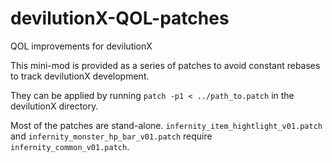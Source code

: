 # devilutionX-QOL-patches
QOL improvements for devilutionX 

This mini-mod is provided as a series of patches to avoid constant rebases to track devilutionX development.

They can be applied by running
```patch -p1 < ../path_to.patch```
in the devilutionX directory.

Most of the patches are stand-alone. `infernity_item_hightlight_v01.patch` and `infernity_monster_hp_bar_v01.patch` require `infernity_common_v01.patch`.
